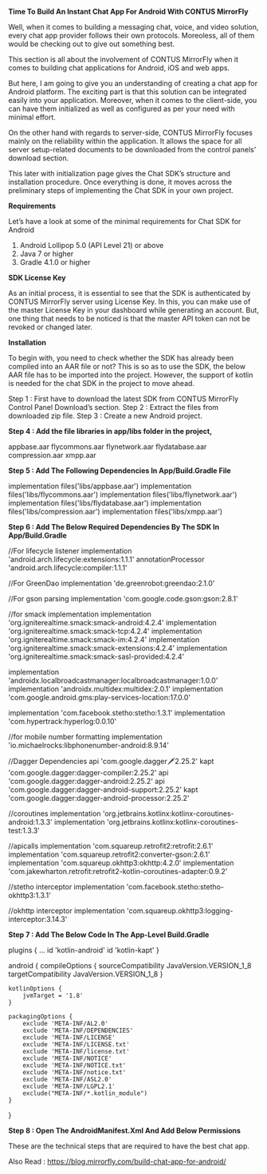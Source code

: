 **Time To Build An Instant Chat App For Android With CONTUS MirrorFly**

Well, when it comes to building a messaging chat, voice, and video solution, every chat app provider follows their own protocols. Moreoless, all of them would be checking out to give out something best.

This section is all about the involvement of CONTUS MirrorFly when it comes to building chat applications for Android, iOS and web apps.

But here, I am going to give you an understanding of creating a chat app for Android platform. The exciting part is that this solution can be integrated easily into your application. Moreover, when it comes to the client-side, you can have them initialized as well as configured as per your need with minimal effort.


On the other hand with regards to server-side, CONTUS MirrorFly focuses mainly on the reliability within the application.  It allows the space for all server setup-related documents to be downloaded from the control panels’ download section.

This later with initialization page gives the Chat SDK’s structure and installation procedure. Once everything is done, it moves across the preliminary steps of implementing the Chat SDK in your own project.

**Requirements**

Let’s have a look at some of the minimal requirements for Chat SDK for Android
1) Android Lollipop 5.0 (API Level 21) or above
2) Java 7 or higher
3) Gradle 4.1.0 or higher

**SDK License Key**

As an initial process, it is essential to see that the SDK is authenticated by CONTUS MirrorFly server using License Key. In this, you can make use of the master License Key in your dashboard while generating an account. 
But, one thing that needs to be noticed is that the master API token can not be revoked or changed later.

**Installation**

To begin with, you need to check whether the SDK has already been compiled into an AAR file or not? This is so as to use the SDK, the below AAR file has to be imported into the project. However, the support of kotlin is needed for the chat SDK in the project to move ahead.

Step 1 : First have to download the latest SDK from CONTUS MirrorFly Control Panel Download’s section.
Step 2 : Extract the files from downloaded zip file.
Step 3 : Create a new Android project.

**Step 4 : Add the file libraries in app/libs folder in the project,**

appbase.aar
flycommons.aar
flynetwork.aar
flydatabase.aar
compression.aar
xmpp.aar

**Step 5 : Add The Following Dependencies In App/Build.Gradle File**


implementation files('libs/appbase.aar')
implementation files('libs/flycommons.aar')
implementation files('libs/flynetwork.aar')
implementation files('libs/flydatabase.aar')
implementation files('libs/compression.aar')
implementation files('libs/xmpp.aar')


**Step 6 : Add The Below Required Dependencies By The SDK In App/Build.Gradle**

//For lifecycle listener
implementation 'android.arch.lifecycle:extensions:1.1.1'
annotationProcessor 'android.arch.lifecycle:compiler:1.1.1'

//For GreenDao
implementation 'de.greenrobot:greendao:2.1.0'

//For gson parsing
implementation 'com.google.code.gson:gson:2.8.1'

//for smack implementation
implementation 'org.igniterealtime.smack:smack-android:4.2.4'
implementation 'org.igniterealtime.smack:smack-tcp:4.2.4'
implementation 'org.igniterealtime.smack:smack-im:4.2.4'
implementation 'org.igniterealtime.smack:smack-extensions:4.2.4'
implementation 'org.igniterealtime.smack:smack-sasl-provided:4.2.4'

implementation 'androidx.localbroadcastmanager:localbroadcastmanager:1.0.0'
implementation 'androidx.multidex:multidex:2.0.1'
implementation 'com.google.android.gms:play-services-location:17.0.0'

implementation 'com.facebook.stetho:stetho:1.3.1'
implementation 'com.hypertrack:hyperlog:0.0.10'

//for mobile number formatting
implementation 'io.michaelrocks:libphonenumber-android:8.9.14'

//Dagger Dependencies
api 'com.google.dagger:dagger:2.25.2'
kapt 'com.google.dagger:dagger-compiler:2.25.2'
api 'com.google.dagger:dagger-android:2.25.2'
api 'com.google.dagger:dagger-android-support:2.25.2'
kapt 'com.google.dagger:dagger-android-processor:2.25.2'

//coroutines
implementation 'org.jetbrains.kotlinx:kotlinx-coroutines-android:1.3.3'
implementation 'org.jetbrains.kotlinx:kotlinx-coroutines-test:1.3.3'

//apicalls
implementation 'com.squareup.retrofit2:retrofit:2.6.1'
implementation 'com.squareup.retrofit2:converter-gson:2.6.1'
implementation 'com.squareup.okhttp3:okhttp:4.2.0'
implementation 'com.jakewharton.retrofit:retrofit2-kotlin-coroutines-adapter:0.9.2'

//stetho interceptor
implementation 'com.facebook.stetho:stetho-okhttp3:1.3.1'

//okhttp interceptor
implementation 'com.squareup.okhttp3:logging-interceptor:3.14.3'

**Step 7 : Add The Below Code In The App-Level Build.Gradle**

plugins {
    ...
    id 'kotlin-android'
    id 'kotlin-kapt'
}

android {
    compileOptions {
        sourceCompatibility JavaVersion.VERSION_1_8
        targetCompatibility JavaVersion.VERSION_1_8
    }

    kotlinOptions {
        jvmTarget = '1.8'
    }

    packagingOptions {
        exclude 'META-INF/AL2.0'
        exclude 'META-INF/DEPENDENCIES'
        exclude 'META-INF/LICENSE'
        exclude 'META-INF/LICENSE.txt'
        exclude 'META-INF/license.txt'
        exclude 'META-INF/NOTICE'
        exclude 'META-INF/NOTICE.txt'
        exclude 'META-INF/notice.txt'
        exclude 'META-INF/ASL2.0'
        exclude 'META-INF/LGPL2.1'
        exclude("META-INF/*.kotlin_module")
    }

}

**Step 8 : Open The AndroidManifest.Xml And Add Below Permissions**


<uses-permission android:name="android.permission.INTERNET" />
<uses-permission android:name="android.permission.RECORD_AUDIO" />
<uses-permission android:name="android.permission.DISABLE_KEYGUARD" />
<uses-permission android:name="android.permission.ACCESS_NETWORK_STATE" />
<uses-permission android:name="android.permission.CAMERA" />
<uses-permission android:name="android.permission.READ_PHONE_STATE" />
<uses-permission android:name="android.permission.WAKE_LOCK" />

These are the technical steps that are required to have the best chat app.

Also Read : https://blog.mirrorfly.com/build-chat-app-for-android/
